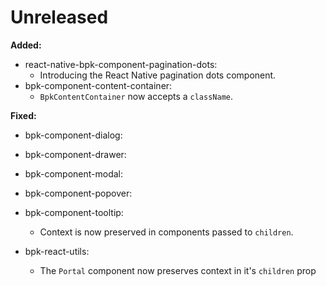 # Unreleased

**Added:**
- react-native-bpk-component-pagination-dots:
  - Introducing the React Native pagination dots component.
- bpk-component-content-container:
  - `BpkContentContainer` now accepts a `className`.

**Fixed:**
- bpk-component-dialog:
- bpk-component-drawer:
- bpk-component-modal:
- bpk-component-popover:
- bpk-component-tooltip:
  - Context is now preserved in components passed to `children`.

- bpk-react-utils:
  - The `Portal` component now preserves context in it's `children` prop
